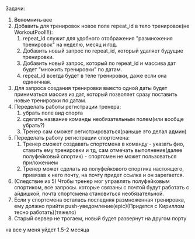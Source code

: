 Задачи:
1. ~~Вспомнить все~~
2. Добавить для тренировок новое поле repeat_id в тело тренировок(не WorkoutPool!!!):
    1. repeat_id служит для удобного отображения "размножения тренировок" на неделю, месяц и год.
    2. Добавить новый запрос по repeat_id, который удаляет будущие тренировки.
    3. Добавить новый запрос, который по repeat_id и массива дат будет "множить тренировки" по датам.   
    4. repeat_id всегда будет в теле тренировки, даже если она единичная.
3. Для запроса создания тренировки вместо одной даты будет приниматься массив из дат, который позволяет  сразу поставить новые тренировки по датам.
4. Переделать работы регистрации тренера:
    1. убрать поле вид спорта
    2. сделать название команды необязательным полем(или вообще убрать?)
    3. Тренер сам сможет регистрироваться(раньше это делал админ)
5. Переделать работу регистрации спортсмена:
    1. Тренер сможет создавать спортсмена в команду - указать фио, ставить ему тренировки и тд, сам отмечать выполнение(далее полуфейковый спортик) - спортсмен не может пользоваться приложением
    2. Тренер может сделать из полуфейкового спортика настоящего, привязав к него почту, на почту придет ссылка и он зарегается.
6. (Следствие из 5) Чтобы тренер мог управлять полуфейковым спортиком, все запросы. которые связаны с почтой будут работать с айдишкой, почта спортсмена становиться необязательной.
7. Если у спортсмена осталась последняя размноженная тренировка, ему должно прийти push-уведомление(epic)(Придется с Кириллом тесно работать)(тяжело)
8. Старый сервер не трогаем, новый будет развернут на другом порту

на все у меня уйдет 1.5-2 месяца
